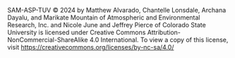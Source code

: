 SAM-ASP-TUV © 2024 by Matthew Alvarado, Chantelle Lonsdale, Archana Dayalu, and Marikate Mountain of Atmospheric and Environmental Research, Inc. and Nicole June and Jeffrey Pierce of Colorado State University is licensed under Creative Commons Attribution-NonCommercial-ShareAlike 4.0 International. To view a copy of this license, visit https://creativecommons.org/licenses/by-nc-sa/4.0/
